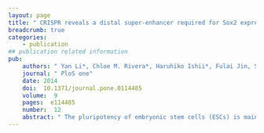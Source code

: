 ```yaml
---
layout: page
title: " CRISPR reveals a distal super-enhancer required for Sox2 expression in mouse embryonic stem cells."
breadcrumb: true
categories:
    - publication
## publication related information
pub:
    authors: " Yan Li*, Chloe M. Rivera*, Haruhiko Ishii*, Fulai Jin, Siddarth Selvaraj, Ah Young Lee, Jesse R. Dixon,  Bing Ren"
    journal: " PloS one"
    date: 2014
    doi:  10.1371/journal.pone.0114485
    volume:  9
    pages:  e114485
    number:  12
    abstract: " The pluripotency of embryonic stem cells (ESCs) is maintained by a small group of master transcription factors including Oct4, Sox2 and Nanog. These core factors form a regulatory circuit controlling the transcription of a number of pluripotency factors including themselves. Although previous studies have identified transcriptional regulators of this core network, the cis-regulatory DNA sequences required for the transcription of these key pluripotency factors remain to be defined. We analyzed epigenomic data within the 1.5 Mb gene-desert regions around the Sox2 gene and identified a 13kb-long super-enhancer (SE) located 100kb downstream of Sox2 in mouse ESCs. This SE is occupied by Oct4, Sox2, Nanog, and the mediator complex, and physically interacts with the Sox2 locus via DNA looping. Using a simple and highly efficient double-CRISPR genome editing strategy we deleted the entire 13-kb SE and characterized transcriptional defects in the resulting monoallelic and biallelic deletion clones with RNA-seq.  We showed that the SE is responsible for over 90% of Sox2 expression, and Sox2 is the only target gene along the chromosome. Our results support the functional significance of a SE in maintaining the pluripotency transcription program in mouse ESCs.,"
---
```

